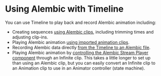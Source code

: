 # Using Alembic with Timeline

You can use Timeline to play back and record Alembic animation including:

* Creating sequences [using Alembic clips](time_AlembicShot.html), including trimming times and adjusting clip-ins. 
* Playing Alembic animation [using imported animation clips](time_ImportedClip.html).
* Recording Alembic data directly [from the Timeline to an Alembic file](time_AlembicRecorder.html).
* Playing Alembic animation by [controlling the Alembic Stream Player component](time_InfiniteClip.html) through an Infinite clip. This takes a little longer to set up than using an Alembic clip, but you can easily convert an Infinite clip to an Animation clip to use in an Animator controller (state machine).